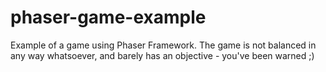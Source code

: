 # phaser-game-example
Example of a game using Phaser Framework.
The game is not balanced in any way whatsoever, and barely has an objective - you've been warned ;)
